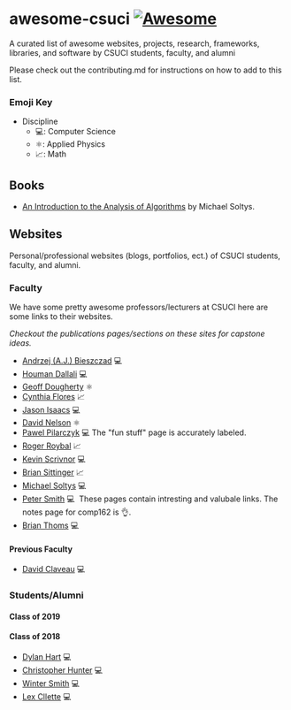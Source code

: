 # awesome-csuci [![Awesome](https://awesome.re/badge.svg)](https://awesome.re)
A curated list of awesome websites, projects, research, frameworks, libraries, and software by CSUCI students, faculty, and alumni

Please check out the contributing.md for instructions on how to add to this list.

### Emoji Key
 * Discipline
   - 💻: Computer Science
   - ⚛️: Applied Physics
   - 📈: Math
   
## Books
* [An Introduction to the Analysis of Algorithms](http://www.worldscientific.com/worldscibooks/10.1142/10875) by Michael Soltys.

## Websites
Personal/professional websites (blogs, portfolios, ect.) of CSUCI students, faculty, and alumni.

### Faculty
We have some pretty awesome professors/lecturers at CSUCI here are some links to their websites.

*Checkout the publications pages/sections on these sites for capstone ideas.*

* [Andrzej (A.J.) Bieszczad](http://ajb.cirainbow.csuci.edu/ajb/) 💻
* [Houman Dallali](http://www.hdallali.com) 💻
* [Geoff Dougherty](http://faculty.csuci.edu/geoff.dougherty/) ⚛️
* [Cynthia Flores](http://cynthia.cikeys.com) 📈
* [Jason Isaacs](http://isaacs.cs.csuci.edu) 💻
* [David Nelson](http://faculty.csuci.edu/david.nelson/) ⚛️
* [Pawel Pilarczyk](http://www.pawelpilarczyk.com) 💻
  The "fun stuff" page is accurately labeled.
* [Roger Roybal](http://faculty.csuci.edu/roger.roybal/) 📈
* [Kevin Scrivnor](http://scrivnor.cikeys.com)  💻
* [Brian Sittinger](http://faculty.csuci.edu/brian.sittinger/)  📈
* [Michael Soltys](http://soltys.cs.csuci.edu) 💻
* [Peter Smith](http://faculty.csuci.edu/peter.smith/) 💻
  These pages contain intresting and valubale links. The notes page for comp162 is 👌.
* [Brian Thoms](http://www.brianthoms.com) 💻

#### Previous Faculty
* [David Claveau](http://faculty.csuci.edu/David.Claveau/) 💻

### Students/Alumni

#### Class of 2019

#### Class of 2018
* [Dylan Hart](http://dylanh.art) 💻 
* [Christopher Hunter](http://crhntr.com) 💻 
* [Winter Smith](https://github.com/ImSummerJohnson) 💻 
* [Lex Cllette](https://github.com/lexcollette) 💻 

